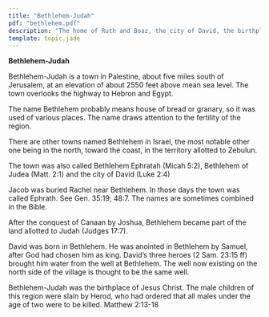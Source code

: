 ```yaml
---
title: "Bethlehem-Judah"
pdf: "bethlehem.pdf"
description: "The home of Ruth and Boaz, the city of David, the birthplace of Jesus Christ."
template: topic.jade
---
```


**Bethlehem-Judah**

Bethlehem-Judah is a town in Palestine, about five miles south of Jerusalem, at an elevation of about 2550 feet above mean sea level. The town overlooks the highway to Hebron and Egypt.

The name Bethlehem probably means house of bread or granary, so it was used of various places. The name draws attention to the fertility of the region.

There are other towns named Bethlehem in Israel, the most notable other one being in the north, toward the coast, in the territory allotted to Zebulun.

The town was also called Bethlehem Ephratah (Micah 5:2), Bethlehem of Judea (Matt. 2:1) and the city of David (Luke 2:4)

Jacob was buried Rachel near Bethlehem. In those days the town was called Ephrath. See Gen. 35:19; 48:7. The names are sometimes combined in the Bible.

After the conquest of Canaan by Joshua, Bethlehem became part of the land allotted to Judah (Judges 17:7).

David was born in Bethlehem. He was anointed in Bethlehem by Samuel, after God had chosen him as king. David’s three heroes (2 Sam. 23:15 ff) brought him water from the well at Bethlehem. The well now existing on the north side of the village is thought to be the same well.

Bethlehem-Judah was the birthplace of Jesus Christ. The male children of this region were slain by Herod, who had ordered that all males under the age of two were to be killed. Matthew 2:13-18

